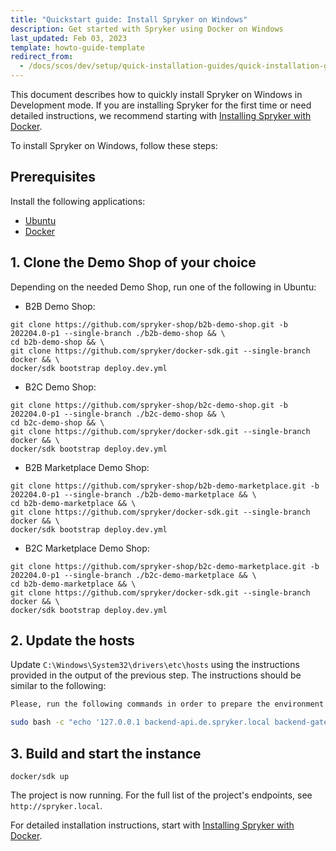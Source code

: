 ```yaml
---
title: "Quickstart guide: Install Spryker on Windows"
description: Get started with Spryker using Docker on Windows
last_updated: Feb 03, 2023
template: howto-guide-template
redirect_from:
  - /docs/scos/dev/setup/quick-installation-guides/quick-installation-guide-windows.html
---
```


This document describes how to quickly install Spryker on Windows in Development mode. If you are installing Spryker for the first time or need detailed instructions, we recommend starting with [Installing Spryker with Docker](/docs/scos/dev/setup/installing-spryker-with-docker/installing-spryker-with-docker.html#prerequisites).

To install Spryker on Windows, follow these steps:

## Prerequisites

Install the following applications:

* [Ubuntu](https://apps.microsoft.com/store/detail/ubuntu/9PDXGNCFSCZV?ref=spryker-documentation)
* [Docker](https://www.docker.com/)


## 1. Clone the Demo Shop of your choice

Depending on the needed Demo Shop, run one of the following in Ubuntu:

- B2B Demo Shop:

```shell
git clone https://github.com/spryker-shop/b2b-demo-shop.git -b 202204.0-p1 --single-branch ./b2b-demo-shop && \
cd b2b-demo-shop && \
git clone https://github.com/spryker/docker-sdk.git --single-branch docker && \
docker/sdk bootstrap deploy.dev.yml
```

- B2C Demo Shop:

```shell
git clone https://github.com/spryker-shop/b2c-demo-shop.git -b 202204.0-p1 --single-branch ./b2c-demo-shop && \
cd b2c-demo-shop && \
git clone https://github.com/spryker/docker-sdk.git --single-branch docker && \
docker/sdk bootstrap deploy.dev.yml
```

- B2B Marketplace Demo Shop:

```shell
git clone https://github.com/spryker-shop/b2b-demo-marketplace.git -b 202204.0-p1 --single-branch ./b2b-demo-marketplace && \
cd b2b-demo-marketplace && \
git clone https://github.com/spryker/docker-sdk.git --single-branch docker && \
docker/sdk bootstrap deploy.dev.yml
```

- B2C Marketplace Demo Shop:

```shell
git clone https://github.com/spryker-shop/b2c-demo-marketplace.git -b 202204.0-p1 --single-branch ./b2c-demo-marketplace && \
cd b2b-demo-marketplace && \
git clone https://github.com/spryker/docker-sdk.git --single-branch docker && \
docker/sdk bootstrap deploy.dev.yml
```


## 2. Update the hosts

Update `C:\Windows\System32\drivers\etc\hosts` using the instructions provided in the output of the previous step. The instructions should be similar to the following:

```bash
Please, run the following commands in order to prepare the environment:

sudo bash -c "echo '127.0.0.1 backend-api.de.spryker.local backend-gateway.de.spryker.local backoffice.de.spryker.local glue.de.spryker.local mail.spryker.local queue.spryker.local redis-commander.spryker.local scheduler.spryker.local spryker.local swagger.spryker.local yves.de.spryker.local yves.us.spryker.local' >> /etc/hosts"
```

## 3. Build and start the instance

```shell
docker/sdk up
```

The project is now running. For the full list of the project's endpoints, see `http://spryker.local`.

For detailed installation instructions, start with [Installing Spryker with Docker](/docs/scos/dev/setup/installing-spryker-with-docker/installing-spryker-with-docker.html#prerequisites).
